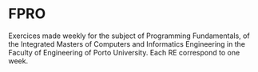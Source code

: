 # FPRO
Exercices made weekly for the subject of Programming Fundamentals, of the Integrated Masters of Computers and Informatics Engineering in the Faculty of Engineering of Porto University.
Each RE correspond to one week.
